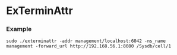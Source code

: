 # ExTerminAttr

### Example

```
sudo ./exterminattr -addr management/localhost:6042 -ns_name management -forward_url http://192.168.56.1:8080 /Sysdb/cell/1
```
